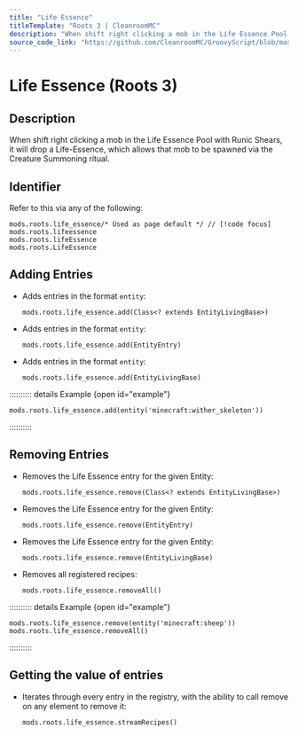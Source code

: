 ```yaml
---
title: "Life Essence"
titleTemplate: "Roots 3 | CleanroomMC"
description: "When shift right clicking a mob in the Life Essence Pool with Runic Shears, it will drop a Life-Essence, which allows that mob to be spawned via the Creature Summoning ritual."
source_code_link: "https://github.com/CleanroomMC/GroovyScript/blob/master/src/main/java/com/cleanroommc/groovyscript/compat/mods/roots/LifeEssence.java"
---
```


# Life Essence (Roots 3)

## Description

When shift right clicking a mob in the Life Essence Pool with Runic Shears, it will drop a Life-Essence, which allows that mob to be spawned via the Creature Summoning ritual.

## Identifier

Refer to this via any of the following:

```groovy:no-line-numbers {1}
mods.roots.life_essence/* Used as page default */ // [!code focus]
mods.roots.lifeessence
mods.roots.lifeEssence
mods.roots.LifeEssence
```


## Adding Entries

- Adds entries in the format `entity`:

    ```groovy:no-line-numbers
    mods.roots.life_essence.add(Class<? extends EntityLivingBase>)
    ```

- Adds entries in the format `entity`:

    ```groovy:no-line-numbers
    mods.roots.life_essence.add(EntityEntry)
    ```

- Adds entries in the format `entity`:

    ```groovy:no-line-numbers
    mods.roots.life_essence.add(EntityLivingBase)
    ```

:::::::::: details Example {open id="example"}
```groovy:no-line-numbers
mods.roots.life_essence.add(entity('minecraft:wither_skeleton'))
```

::::::::::

## Removing Entries

- Removes the Life Essence entry for the given Entity:

    ```groovy:no-line-numbers
    mods.roots.life_essence.remove(Class<? extends EntityLivingBase>)
    ```

- Removes the Life Essence entry for the given Entity:

    ```groovy:no-line-numbers
    mods.roots.life_essence.remove(EntityEntry)
    ```

- Removes the Life Essence entry for the given Entity:

    ```groovy:no-line-numbers
    mods.roots.life_essence.remove(EntityLivingBase)
    ```

- Removes all registered recipes:

    ```groovy:no-line-numbers
    mods.roots.life_essence.removeAll()
    ```

:::::::::: details Example {open id="example"}
```groovy:no-line-numbers
mods.roots.life_essence.remove(entity('minecraft:sheep'))
mods.roots.life_essence.removeAll()
```

::::::::::

## Getting the value of entries

- Iterates through every entry in the registry, with the ability to call remove on any element to remove it:

    ```groovy:no-line-numbers
    mods.roots.life_essence.streamRecipes()
    ```
